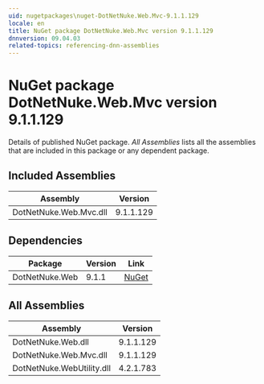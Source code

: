 ```yaml
---
uid: nugetpackages\nuget-DotNetNuke.Web.Mvc-9.1.1.129
locale: en
title: NuGet package DotNetNuke.Web.Mvc version 9.1.1.129
dnnversion: 09.04.03
related-topics: referencing-dnn-assemblies
---
```


# NuGet package DotNetNuke.Web.Mvc version 9.1.1.129
Details of published NuGet package.
*All Assemblies* lists all the assemblies that are included in this package or any dependent package.

## Included Assemblies

|Assembly|Version|
|---|---|
|DotNetNuke.Web.Mvc.dll|9.1.1.129|

## Dependencies

|Package|Version|Link|
|---|---|---|
|DotNetNuke.Web|9.1.1|[NuGet](https://www.nuget.org/packages/DotNetNuke.Web/9.1.1)|

## All Assemblies

|Assembly|Version|
|---|---|
|DotNetNuke.Web.dll|9.1.1.129|
|DotNetNuke.Web.Mvc.dll|9.1.1.129|
|DotNetNuke.WebUtility.dll|4.2.1.783|

